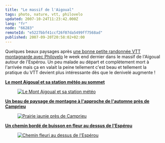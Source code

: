 ```yaml
---
title: "Le massif de l'Aigoual"
tags: photo, nature, vtt, philovelo
updated: 2007-10-24T11:23:42.000Z
lang: "fr"
node: "66283"
remoteId: "e5227bbf41ccf26f07da5499ff7568ad"
published: 2007-09-20T20:58:02+02:00
---
```

 
Quelques beaux paysages après [une bonne petite randonnée VTT montagnarde avec Philovelo](http://philovelo3.free.fr/Sorties/PB00020-esperou-camp.htm) le week end dernier dans le massif de l'Aigoual autour de l'Espérou. Un peu malade au départ et complètement mort à l'arrivée mais ça en valait la peine tellement c'est beau et tellement la pratique du VTT devient plus intéressante dès que le denivelé augmente !

 
**[Le mont Aigoual et sa station météo au sommet](/images/le-mont-aigoual-et-sa-station-meteo.jpg)**

 


<figure class="object-center"><a href="/images/le-mont-aigoual-et-sa-station-meteo.jpg"><img src="/images/660x/le-mont-aigoual-et-sa-station-meteo.jpg" alt="Le Mont Aigoual et sa station météo">
</a></figure>




 
**[Un beau de paysage de montagne à l'approche de l'automne près de Camprieu](/images/prairie-jaunie-pres-de-camprieu.jpg)**

 


<figure class="object-center"><a href="/images/prairie-jaunie-pres-de-camprieu.jpg"><img src="/images/660x/prairie-jaunie-pres-de-camprieu.jpg" alt="Prairie jaunie près de Camprieu">
</a></figure>




 
**[Un chemin bordé de buisson en fleur au dessus de l'Espérou](/images/chemin-fleuri-au-dessus-de-l-esperou.jpg)**

 


<figure class="object-center"><a href="/images/chemin-fleuri-au-dessus-de-l-esperou.jpg"><img src="/images/660x/chemin-fleuri-au-dessus-de-l-esperou.jpg" alt="Chemin fleuri au dessus de l'Espérou">
</a></figure>




